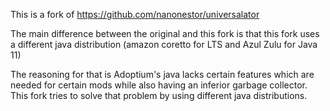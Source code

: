 This is a fork of https://github.com/nanonestor/universalator 

The main difference between the original and this fork is that this fork uses a different java distribution (amazon coretto for LTS and Azul Zulu for Java 11)

The reasoning for that is Adoptium's java lacks certain features which are needed for certain mods while also having an inferior garbage collector. This fork tries to solve that problem by using different java distributions.
